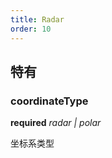 ```yaml
---
title: Radar
order: 10
---
```


##  特有

### coordinateType

<description>**required** _radar | polar_</description>

坐标系类型
